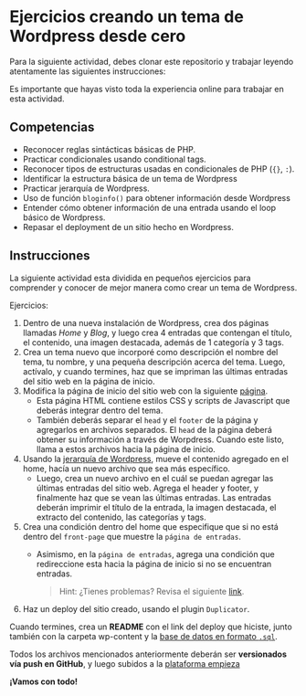 # Ejercicios creando un tema de Wordpress desde cero

Para la siguiente actividad, debes clonar este repositorio y trabajar leyendo atentamente las siguientes instrucciones:

Es importante que hayas visto toda la experiencia online para trabajar en esta actividad.

## Competencias

- Reconocer reglas sintácticas básicas de PHP.
- Practicar condicionales usando conditional tags.
- Reconocer tipos de estructuras usadas en condicionales de PHP (`{}`, `:`).
- Identificar la estructura básica de un tema de Wordpress
- Practicar jerarquía de Wordpress.
- Uso de función `bloginfo()` para obtener información desde Wordpress
- Entender cómo obtener información de una entrada usando el loop básico de Wordpress.
- Repasar el deployment de un sitio hecho en Wordpress.

## Instrucciones

La siguiente actividad esta dividida en pequeños ejercicios para comprender y conocer de mejor manera como crear un tema de Wordpress.

Ejercicios:

1. Dentro de una nueva instalación de Wordpress, crea dos páginas llamadas *Home* y  *Blog*, y luego crea 4 entradas que contengan el título, el contenido, una imagen destacada, además de 1 categoría y 3 tags.
2. Crea un tema nuevo que incorporé como descripción el nombre del tema, tu nombre, y una pequeña descripción acerca del tema. Luego, actívalo, y cuando termines, haz que se impriman las últimas entradas del sitio web en la página de inicio.
3. Modifica la página de inicio del sitio web con la siguiente [página](mi_sitio_web). 
    - Esta página HTML contiene estilos CSS y scripts de Javascript que deberás integrar dentro del tema. 
    - También deberás separar el `head` y el `footer` de la página y agregarlos en archivos separados. El `head` de la página deberá obtener su información a través de Worpdress. Cuando este listo, llama a estos archivos hacia la página de inicio.
4. Usando la [jerarquía de Wordpress](https://wphierarchy.com/), mueve el contenido agregado en el home, hacía un nuevo archivo que sea más específico. 
    - Luego, crea un nuevo archivo en el cuál se puedan agregar las últimas entradas del sitio web. Agrega el header y footer, y finalmente haz que se vean las últimas entradas. Las entradas deberán imprimir el título de la entrada, la imagen destacada, el extracto del contenido, las categorías y tags.        
5. Crea una condición dentro del home que especifique que si no está dentro del `front-page` que muestre la `página de entradas`.
    - Asimismo, en la `página de entradas`, agrega una condición que redireccione esta hacia la página de inicio si no se encuentran entradas.

      > Hint: ¿Tienes problemas? Revisa el siguiente [link](https://developer.wordpress.org/reference/functions/wp_redirect/).
6. Haz un deploy del sitio creado, usando el plugin `Duplicator`.

Cuando termines, crea un **README** con el link del deploy que hiciste, junto también con la carpeta wp-content y la [base de datos en formato `.sql`](https://cl.godaddy.com/help/exportar-mis-bases-de-datos-mysql-1487). 

Todos los archivos mencionados anteriormente deberán ser **versionados vía push en GitHub**, y luego subidos a la [plataforma empieza](http://empieza.desafiolatam.com/)

**¡Vamos con todo!**
